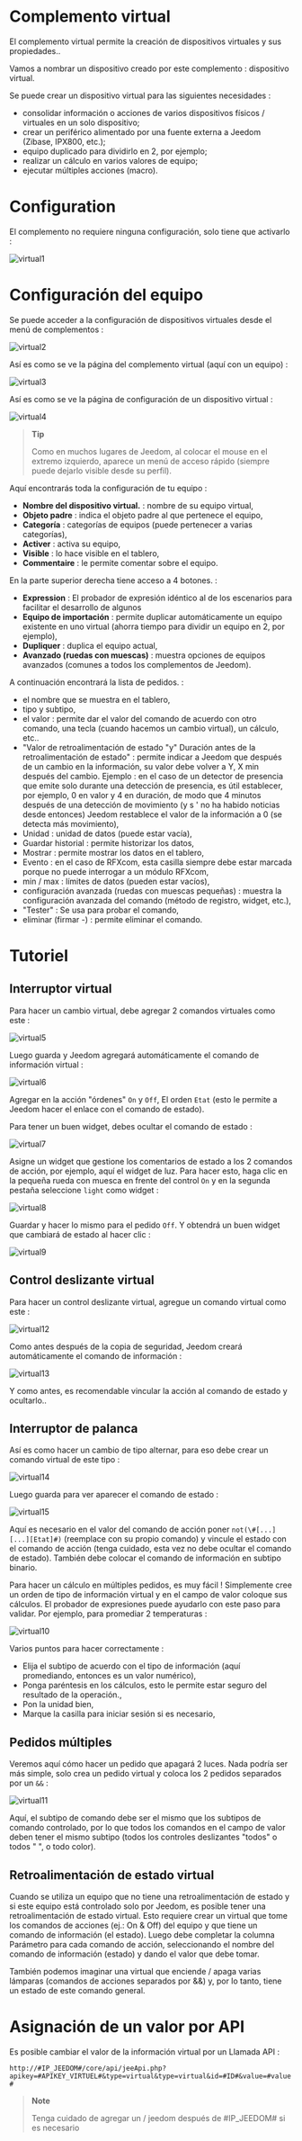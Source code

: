 # Complemento virtual

El complemento virtual permite la creación de dispositivos virtuales y sus propiedades..

Vamos a nombrar un dispositivo creado por este complemento : dispositivo virtual.

Se puede crear un dispositivo virtual para las siguientes necesidades :

-   consolidar información o acciones de varios dispositivos físicos / virtuales en un solo dispositivo;
-   crear un periférico alimentado por una fuente externa a Jeedom (Zibase, IPX800, etc.);
-   equipo duplicado para dividirlo en 2, por ejemplo;
-   realizar un cálculo en varios valores de equipo;
-   ejecutar múltiples acciones (macro).

# Configuration

El complemento no requiere ninguna configuración, solo tiene que activarlo :

![virtual1](../images/virtual1.png)

# Configuración del equipo

Se puede acceder a la configuración de dispositivos virtuales desde el menú de complementos :

![virtual2](../images/virtual2.png)

Así es como se ve la página del complemento virtual (aquí con un equipo) :

![virtual3](../images/virtual3.png)

Así es como se ve la página de configuración de un dispositivo virtual :

![virtual4](../images/virtual4.png)

> **Tip**
>
> Como en muchos lugares de Jeedom, al colocar el mouse en el extremo izquierdo, aparece un menú de acceso rápido (siempre puede dejarlo visible desde su perfil).

Aquí encontrarás toda la configuración de tu equipo :

-   **Nombre del dispositivo virtual.** : nombre de su equipo virtual,
-   **Objeto padre** : indica el objeto padre al que pertenece el equipo,
-   **Categoría** : categorías de equipos (puede pertenecer a varias categorías),
-   **Activer** : activa su equipo,
-   **Visible** : lo hace visible en el tablero,
-   **Commentaire** : le permite comentar sobre el equipo.

En la parte superior derecha tiene acceso a 4 botones. :

-   **Expression** : El probador de expresión idéntico al de los escenarios para facilitar el desarrollo de algunos
-   **Equipo de importación** : permite duplicar automáticamente un equipo existente en uno virtual (ahorra tiempo para dividir un equipo en 2, por ejemplo),
-   **Dupliquer** : duplica el equipo actual,
-   **Avanzado (ruedas con muescas)** : muestra opciones de equipos avanzados (comunes a todos los complementos de Jeedom).

A continuación encontrará la lista de pedidos. :

-   el nombre que se muestra en el tablero,
-   tipo y subtipo,
-   el valor : permite dar el valor del comando de acuerdo con otro comando, una tecla (cuando hacemos un cambio virtual), un cálculo, etc..
-   "Valor de retroalimentación de estado "y" Duración antes de la retroalimentación de estado" : permite indicar a Jeedom que después de un cambio en la información, su valor debe volver a Y, X min después del cambio. Ejemplo : en el caso de un detector de presencia que emite solo durante una detección de presencia, es útil establecer, por ejemplo, 0 en valor y 4 en duración, de modo que 4 minutos después de una detección de movimiento (y s ' no ha habido noticias desde entonces) Jeedom restablece el valor de la información a 0 (se detecta más movimiento),
-   Unidad : unidad de datos (puede estar vacía),
-   Guardar historial : permite historizar los datos,
-   Mostrar : permite mostrar los datos en el tablero,
-   Evento : en el caso de RFXcom, esta casilla siempre debe estar marcada porque no puede interrogar a un módulo RFXcom,
-   min / max : límites de datos (pueden estar vacíos),
-   configuración avanzada (ruedas con muescas pequeñas) : muestra la configuración avanzada del comando (método de registro, widget, etc.),
-   "Tester" : Se usa para probar el comando,
-   eliminar (firmar -) : permite eliminar el comando.

# Tutoriel

## Interruptor virtual

Para hacer un cambio virtual, debe agregar 2 comandos virtuales como este :

![virtual5](../images/virtual5.png)

Luego guarda y Jeedom agregará automáticamente el comando de información virtual :

![virtual6](../images/virtual6.png)

Agregar en la acción "órdenes" ``On`` y ``Off``, El orden ``Etat`` (esto le permite a Jeedom hacer el enlace con el comando de estado).

Para tener un buen widget, debes ocultar el comando de estado :

![virtual7](../images/virtual7.png)

Asigne un widget que gestione los comentarios de estado a los 2 comandos de acción, por ejemplo, aquí el widget de luz. Para hacer esto, haga clic en la pequeña rueda con muesca en frente del control ``On`` y en la segunda pestaña seleccione ``light`` como widget :

![virtual8](../images/virtual8.png)

Guardar y hacer lo mismo para el pedido ``Off``. Y obtendrá un buen widget que cambiará de estado al hacer clic :

![virtual9](../images/virtual9.png)

## Control deslizante virtual

Para hacer un control deslizante virtual, agregue un comando virtual como este :

![virtual12](../images/virtual12.png)

Como antes después de la copia de seguridad, Jeedom creará automáticamente el comando de información :

![virtual13](../images/virtual13.png)

Y como antes, es recomendable vincular la acción al comando de estado y ocultarlo..

## Interruptor de palanca

Así es como hacer un cambio de tipo alternar, para eso debe crear un comando virtual de este tipo :

![virtual14](../images/virtual14.png)

Luego guarda para ver aparecer el comando de estado :

![virtual15](../images/virtual15.png)

Aquí es necesario en el valor del comando de acción poner ``not(\#[...][...][Etat]#)`` (reemplace con su propio comando) y vincule el estado con el comando de acción (tenga cuidado, esta vez no debe ocultar el comando de estado). También debe colocar el comando de información en subtipo binario.

Para hacer un cálculo en múltiples pedidos, es muy fácil ! Simplemente cree un orden de tipo de información virtual y en el campo de valor coloque sus cálculos. El probador de expresiones puede ayudarlo con este paso para validar. Por ejemplo, para promediar 2 temperaturas :

![virtual10](../images/virtual10.png)

Varios puntos para hacer correctamente :

-   Elija el subtipo de acuerdo con el tipo de información (aquí promediando, entonces es un valor numérico),
-   Ponga paréntesis en los cálculos, esto le permite estar seguro del resultado de la operación.,
-   Pon la unidad bien,
-   Marque la casilla para iniciar sesión si es necesario,



## Pedidos múltiples


Veremos aquí cómo hacer un pedido que apagará 2 luces. Nada podría ser más simple, solo crea un pedido virtual y coloca los 2 pedidos separados por un ``&&`` :

![virtual11](../images/virtual11.png)

Aquí, el subtipo de comando debe ser el mismo que los subtipos de comando controlado, por lo que todos los comandos en el campo de valor deben tener el mismo subtipo (todos los controles deslizantes "todos" o todos " ", o todo color).

## Retroalimentación de estado virtual

Cuando se utiliza un equipo que no tiene una retroalimentación de estado y si este equipo está controlado solo por Jeedom, es posible tener una retroalimentación de estado virtual. Esto requiere crear un virtual que tome los comandos de acciones (ej.: On & Off) del equipo y que tiene un comando de información (el estado). Luego debe completar la columna Parámetro para cada comando de acción, seleccionando el nombre del comando de información (estado) y dando el valor que debe tomar.

También podemos imaginar una virtual que enciende / apaga varias lámparas (comandos de acciones separados por &&) y, por lo tanto, tiene un estado de este comando general.

# Asignación de un valor por API

Es posible cambiar el valor de la información virtual por un
Llamada API :

``http://#IP_JEEDOM#/core/api/jeeApi.php?apikey=#APIKEY_VIRTUEL#&type=virtual&type=virtual&id=#ID#&value=#value#``

> **Note**
>
> Tenga cuidado de agregar un / jeedom después de \#IP\_JEEDOM\# si es necesario
